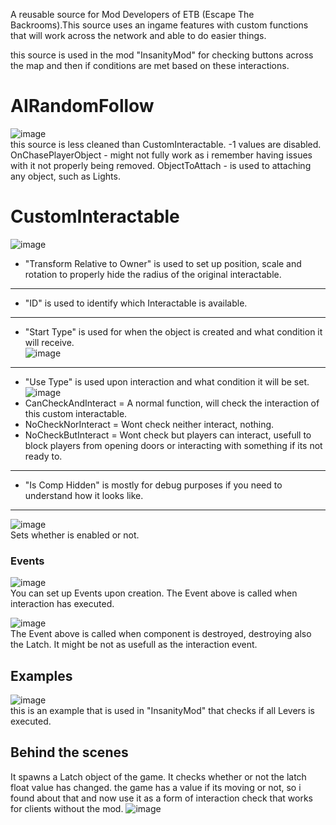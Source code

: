 A reusable source for Mod Developers of ETB (Escape The Backrooms).This source uses an ingame features with custom functions that will work across the network and able to do easier things.

this source is used in the mod "InsanityMod" for checking buttons across the map and then if conditions are met based on these interactions. 

# AIRandomFollow  
![image](https://github.com/user-attachments/assets/8ddccabb-fdde-4c5b-9399-285ca5505746)  
this source is less cleaned than CustomInteractable.
-1 values are disabled. 
OnChasePlayerObject - might not fully work as i remember having issues with it not properly being removed.
ObjectToAttach - is used to attaching any object, such as Lights.

# CustomInteractable
![image](https://github.com/user-attachments/assets/d1c4e7b6-9d32-41eb-b793-aa5f98668e73)

- "Transform Relative to Owner" is used to set up position, scale and rotation to properly hide the radius of the original interactable.
----
- "ID" is used to identify which Interactable is available.  
----
- "Start Type" is used for when the object is created and what condition it will receive.  
![image](https://github.com/user-attachments/assets/66eb054c-7860-44f1-9935-0679650787d1)
----
- "Use Type" is used upon interaction and what condition it will be set.  
![image](https://github.com/user-attachments/assets/117ad7a0-9295-4e68-91d7-3b603a6d9eb9)  
- CanCheckAndInteract = A normal function, will check the interaction of this custom interactable.
- NoCheckNorInteract = Wont check neither interact, nothing.
- NoCheckButInteract = Wont check but players can interact, usefull to block players from opening doors or interacting with something if its not ready to.
----
- "Is Comp Hidden" is mostly for debug purposes if you need to understand how it looks like.  
----
![image](https://github.com/user-attachments/assets/1346b8dc-1757-4812-adc2-b1207f7eab9c)  
Sets whether is enabled or not.

### Events 
![image](https://github.com/user-attachments/assets/a3a6d0d2-2404-41ed-bdeb-1b8ee11aa076)  
You can set up Events upon creation. The Event above is called when interaction has executed.  

![image](https://github.com/user-attachments/assets/6eabb202-eb46-4927-b0a9-0cddf639c4de)  
The Event above is called when component is destroyed, destroying also the Latch. It might be not as usefull as the interaction event.

## Examples
![image](https://github.com/user-attachments/assets/8de8c95d-9874-480c-bf62-134d3ef09c63)  
this is an example that is used in "InsanityMod" that checks if all Levers is executed.

## Behind the scenes
It spawns a Latch object of the game. It checks whether or not the latch float value has changed. the game has a value if its moving or not, so i found about that and now use it as a form of interaction check that works for clients without the mod. 
![image](https://github.com/user-attachments/assets/59babf68-95b2-411e-86a9-f2cf20b59679)
